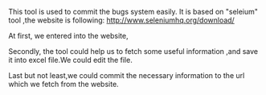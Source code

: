 This tool is used to commit the bugs system easily.
It is based on "seleium" tool ,the website is following:
http://www.seleniumhq.org/download/

At first, we entered into the website,

Secondly, the tool could help us to fetch some useful information ,and save it into excel file.We could edit the file.

Last but not least,we could commit the necessary information to the url which we fetch from the website.
